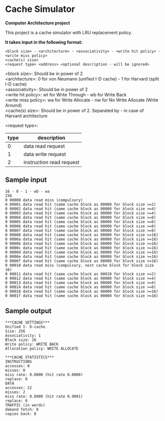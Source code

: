 # Cache Simulator
**Computer Architecture project**

This project is a cache simulator with LRU replacement policy.

**It takes input in the following format:**

```
<block size> - <architecture> - <associativity> - <write hit policy> - <write miss policy>
<cache(s) size>
<request type> <address> <optional description - will be ignored>
```
\<block size>: Should be in power of 2<br>
\<architecture>: 0 for von Neumann (unified I-D cache) - 1 for Harvard (split I-D cache)<br>
\<associativity>: Should be in power of 2<br>
\<write hit policy>: wt for Write Through - wb for Write Back<br>
\<write miss policy>: wa for Write Allocate - nw for No Write Allocate (Write Around)<br>
\<cache(s) size>: Should be in power of 2. Separated by - in case of Harvard architecture<br>

\<request type>:
<table>
<thead>
  <tr>
    <th>type</th>
    <th>description</th>
  </tr>
</thead>
<tbody>
  <tr>
    <td>0</td>
    <td>data read request</td>
  </tr>
  <tr>
    <td>1</td>
    <td>data write request</td>
  </tr>
  <tr>
    <td>2</td>
    <td>instruction read request</td>
  </tr>
</tbody>
</table>

## Sample input
```text
16 - 0 - 1 - wb - wa
256
0 00000 data read miss (compulsory)
0 00001 data read hit (same cache block as 00000 for block size >=2)
0 00002 data read hit (same cache block as 00000 for block size >=4)
0 00003 data read hit (same cache block as 00000 for block size >=4)
0 00004 data read hit (same cache block as 00000 for block size >=8)
0 00005 data read hit (same cache block as 00000 for block size >=8)
0 00006 data read hit (same cache block as 00000 for block size >=8)
0 00007 data read hit (same cache block as 00000 for block size >=8)
0 00008 data read hit (same cache block as 00000 for block size >=16)
0 0000a data read hit (same cache block as 00000 for block size >=16)
0 0000b data read hit (same cache block as 00000 for block size >=16)
0 0000c data read hit (same cache block as 00000 for block size >=16)
0 0000d data read hit (same cache block as 00000 for block size >=16)
0 0000e data read hit (same cache block as 00000 for block size >=16)
0 0000f data read hit (same cache block as 00000 for block size >=16)
0 00010 data read miss (compulsory, next cache block for block size 16)
0 00011 data read hit (same cache block as 00010 for block size >=2)
0 00012 data read hit (same cache block as 00000 for block size >=4)
0 00013 data read hit (same cache block as 00000 for block size >=4)
0 00014 data read hit (same cache block as 00000 for block size >=8)
0 00018 data read hit (same cache block as 00000 for block size >=16)
0 0001f data read hit (same cache block as 00000 for block size >=16)
```
## Sample output
```text
***CACHE SETTINGS***
Unified I- D-cache
Size: 256
Associativity: 1
Block size: 16
Write policy: WRITE BACK
Allocation policy: WRITE ALLOCATE

***CACHE STATISTICS***
INSTRUCTIONS
accesses: 0
misses: 0
miss rate: 0.0000 (hit rate 0.0000)
replace: 0
DATA
accesses: 22
misses: 2
miss rate: 0.0909 (hit rate 0.9091)
replace: 0
TRAFFIC (in words)
demand fetch: 8
copies back: 0
```
